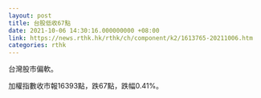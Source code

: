 ```yaml
---
layout: post
title: 台股低收67點
date: 2021-10-06 14:30:16.000000000 +08:00
link: https://news.rthk.hk/rthk/ch/component/k2/1613765-20211006.htm
categories: rthk
---
```


台灣股市偏軟。

加權指數收市報16393點，跌67點，跌幅0.41%。

